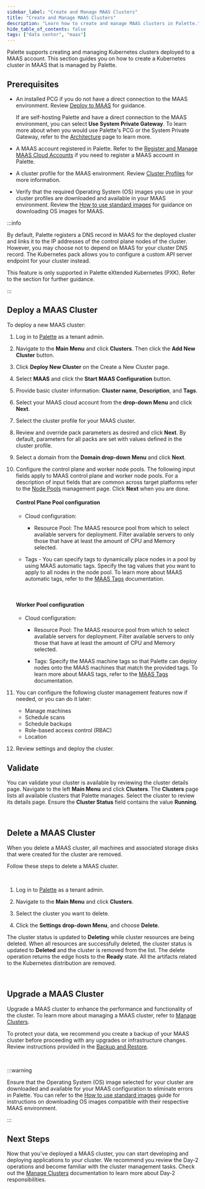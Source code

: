 ```yaml
---
sidebar_label: "Create and Manage MAAS Clusters"
title: "Create and Manage MAAS Clusters"
description: "Learn how to create and manage MAAS clusters in Palette."
hide_table_of_contents: false
tags: ["data center", "maas"]
---
```


Palette supports creating and managing Kubernetes clusters deployed to a MAAS account. This section guides you on how to
create a Kubernetes cluster in MAAS that is managed by Palette.

## Prerequisites

- An installed PCG if you do not have a direct connection to the MAAS environment. Review
  [Deploy to MAAS](../../pcg/deploy-pcg/maas.md) for guidance.

  If are self-hosting Palette and have a direct connection to the MAAS environment, you can select **Use System Private
  Gateway**. To learn more about when you would use Palette's PCG or the System Private Gateway, refer to the
  [Architecture](architecture.md) page to learn more.

- A MAAS account registered in Palette. Refer to the
  [Register and Manage MAAS Cloud Accounts](register-manage-maas-cloud-accounts.md) if you need to register a MAAS
  account in Palette.

- A cluster profile for the MAAS environment. Review
  [Cluster Profiles](../../../profiles/cluster-profiles/cluster-profiles.md) for more information.

- Verify that the required Operating System (OS) images you use in your cluster profiles are downloaded and available in
  your MAAS environment. Review the [How to use standard images](https://maas.io/docs/how-to-use-standard-images) for
  guidance on downloading OS images for MAAS.

:::info

By default, Palette registers a DNS record in MAAS for the deployed cluster and links it to the IP addresses of the
control plane nodes of the cluster. However, you may choose not to depend on MAAS for your cluster DNS record. The
Kubernetes pack allows you to configure a custom API server endpoint for your cluster instead.

<!-- prettier-ignore-start -->

This feature is only supported in Palette eXtended Kubernetes (PXK). Refer to the <VersionedLink
  text="Custom API Server Endpoint for MAAS Clusters"
  url="/integrations/packs/?pack=kubernetes#custom-api-server-endpoint-for-maas-clusters"
/>
section for further guidance.

<!-- prettier-ignore-end -->

:::

## Deploy a MAAS Cluster

To deploy a new MAAS cluster:

1. Log in to [Palette](https://console.spectrocloud.com) as a tenant admin.

2. Navigate to the **Main Menu** and click **Clusters**. Then click the **Add New Cluster** button.

3. Click **Deploy New Cluster** on the Create a New Cluster page.

4. Select **MAAS** and click the **Start MAAS Configuration** button.

5. Provide basic cluster information: **Cluster name**, **Description**, and **Tags**.

6. Select your MAAS cloud account from the **drop-down Menu** and click **Next**.

7. Select the cluster profile for your MAAS cluster.

8. Review and override pack parameters as desired and click **Next**. By default, parameters for all packs are set with
   values defined in the cluster profile.

9. Select a domain from the **Domain drop-down Menu** and click **Next**.

10. Configure the control plane and worker node pools. The following input fields apply to MAAS control plane and worker
    node pools. For a description of input fields that are common across target platforms refer to the
    [Node Pools](../../cluster-management/node-pool.md) management page. Click **Next** when you are done.

    #### Control Plane Pool configuration

    - Cloud configuration:

      - Resource Pool: The MAAS resource pool from which to select available servers for deployment. Filter available
        servers to only those that have at least the amount of CPU and Memory selected.

    - Tags - You can specify tags to dynamically place nodes in a pool by using MAAS automatic tags. Specify the tag
      values that you want to apply to all nodes in the node pool. To learn more about MAAS automatic tags, refer to the
      [MAAS Tags](https://maas.cloud.cbh.kth.se/MAAS/docs/cli/how-to-tag-machines.html#heading--how-to-create-automatic-tags)
      documentation.

    <br />

    #### Worker Pool configuration

    - Cloud configuration:

      - Resource Pool: The MAAS resource pool from which to select available servers for deployment. Filter available
        servers to only those that have at least the amount of CPU and Memory selected.

      - Tags: Specify the MAAS machine tags so that Palette can deploy nodes onto the MAAS machines that match the
        provided tags. To learn more about MAAS tags, refer to the [MAAS Tags](https://maas.io/docs/how-to-tag-machines)
        documentation.

11. You can configure the following cluster management features now if needed, or you can do it later:

    - Manage machines
    - Schedule scans
    - Schedule backups
    - Role-based access control (RBAC)
    - Location

12. Review settings and deploy the cluster.

## Validate

You can validate your cluster is available by reviewing the cluster details page. Navigate to the left **Main Menu** and
click **Clusters**. The **Clusters** page lists all available clusters that Palette manages. Select the cluster to
review its details page. Ensure the **Cluster Status** field contains the value **Running**.

<br />

## Delete a MAAS Cluster

When you delete a MAAS cluster, all machines and associated storage disks that were created for the cluster are removed.

Follow these steps to delete a MAAS cluster.

<br />

1. Log in to [Palette](https://console.spectrocloud.com) as a tenant admin.

2. Navigate to the **Main Menu** and click **Clusters**.

3. Select the cluster you want to delete.

4. Click the **Settings drop-down Menu**, and choose **Delete**.

The cluster status is updated to **Deleting** while cluster resources are being deleted. When all resources are
successfully deleted, the cluster status is updated to **Deleted** and the cluster is removed from the list. The delete
operation returns the edge hosts to the **Ready** state. All the artifacts related to the Kubernetes distribution are
removed.

<br />

## Upgrade a MAAS Cluster

Upgrade a MAAS cluster to enhance the performance and functionality of the cluster. To learn more about managing a MAAS
cluster, refer to [Manage Clusters](../../cluster-management/cluster-updates.md).

To protect your data, we recommend you create a backup of your MAAS cluster before proceeding with any upgrades or
infrastructure changes. Review instructions provided in the
[Backup and Restore](../../cluster-management/backup-restore/backup-restore.md).

<br />

:::warning

Ensure that the Operating System (OS) image selected for your cluster are downloaded and available for your MAAS
configuration to eliminate errors in Palette. You can refer to the
[How to use standard images](https://maas.io/docs/how-to-customise-images) guide for instructions on downloading OS
images compatible with their respective MAAS environment.

:::

## Next Steps

Now that you’ve deployed a MAAS cluster, you can start developing and deploying applications to your cluster. We
recommend you review the Day-2 operations and become familiar with the cluster management tasks. Check out the
[Manage Clusters](../../cluster-management/cluster-management.md) documentation to learn more about Day-2
responsibilities.
